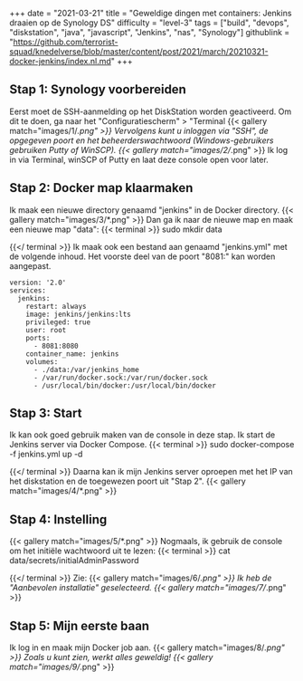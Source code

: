 +++
date = "2021-03-21"
title = "Geweldige dingen met containers: Jenkins draaien op de Synology DS"
difficulty = "level-3"
tags = ["build", "devops", "diskstation", "java", "javascript", "Jenkins", "nas", "Synology"]
githublink = "https://github.com/terrorist-squad/knedelverse/blob/master/content/post/2021/march/20210321-docker-jenkins/index.nl.md"
+++

## Stap 1: Synology voorbereiden
Eerst moet de SSH-aanmelding op het DiskStation worden geactiveerd. Om dit te doen, ga naar het "Configuratiescherm" > "Terminal
{{< gallery match="images/1/*.png" >}}
Vervolgens kunt u inloggen via "SSH", de opgegeven poort en het beheerderswachtwoord (Windows-gebruikers gebruiken Putty of WinSCP).
{{< gallery match="images/2/*.png" >}}
Ik log in via Terminal, winSCP of Putty en laat deze console open voor later.
## Stap 2: Docker map klaarmaken
Ik maak een nieuwe directory genaamd "jenkins" in de Docker directory.
{{< gallery match="images/3/*.png" >}}
Dan ga ik naar de nieuwe map en maak een nieuwe map "data":
{{< terminal >}}
sudo mkdir data

{{</ terminal >}}
Ik maak ook een bestand aan genaamd "jenkins.yml" met de volgende inhoud. Het voorste deel van de poort "8081:" kan worden aangepast.
```
version: '2.0'
services:
  jenkins:
    restart: always
    image: jenkins/jenkins:lts
    privileged: true
    user: root
    ports:
      - 8081:8080
    container_name: jenkins
    volumes:
      - ./data:/var/jenkins_home
      - /var/run/docker.sock:/var/run/docker.sock
      - /usr/local/bin/docker:/usr/local/bin/docker

```

## Stap 3: Start
Ik kan ook goed gebruik maken van de console in deze stap. Ik start de Jenkins server via Docker Compose.
{{< terminal >}}
sudo docker-compose -f jenkins.yml up -d

{{</ terminal >}}
Daarna kan ik mijn Jenkins server oproepen met het IP van het diskstation en de toegewezen poort uit "Stap 2".
{{< gallery match="images/4/*.png" >}}

## Stap 4: Instelling

{{< gallery match="images/5/*.png" >}}
Nogmaals, ik gebruik de console om het initiële wachtwoord uit te lezen:
{{< terminal >}}
cat data/secrets/initialAdminPassword

{{</ terminal >}}
Zie:
{{< gallery match="images/6/*.png" >}}
Ik heb de "Aanbevolen installatie" geselecteerd.
{{< gallery match="images/7/*.png" >}}

## Stap 5: Mijn eerste baan
Ik log in en maak mijn Docker job aan.
{{< gallery match="images/8/*.png" >}}
Zoals u kunt zien, werkt alles geweldig!
{{< gallery match="images/9/*.png" >}}